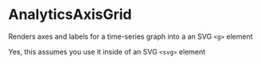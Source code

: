 # AnalyticsAxisGrid

Renders axes and labels for a time-series graph into a an SVG `<g>` element

Yes, this assumes you use it inside of an SVG `<svg>` element
